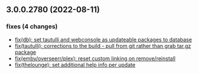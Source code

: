 ## 3.0.0.2780 (2022-08-11)

### fixes (4 changes)

- [fix(db): set tautulli and webconsole as updateable packages to database](QuickBox/development/v3-development@7c90d51eb186973f687cbbc2b09c7e2858a25a08)
- [fix(tautulli): corrections to the build - pull from git rather than grab tar.gz package](QuickBox/development/v3-development@15be281b3b9f6736921ace20d06f3819a0bd323b)
- [fix(emby/overseerr/plex): reset custom linking on remove/reinstall](QuickBox/development/v3-development@7386d6bb9a8b4b01d0e9ef911028e4d557ed9840)
- [fix(thelounge): set additional help info per update](QuickBox/development/v3-development@6b6bf3ab8a072994db9b099d9a4c363e1de9625d)
